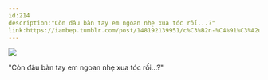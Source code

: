 ```yaml
---
id:214
description:"Còn đâu bàn tay em ngoan nhẹ xua tóc rối...?"
link:https://iambep.tumblr.com/post/148192139951/c%C3%B2n-%C4%91%C3%A2u-b%C3%A0n-tay-em-ngoan-nh%E1%BA%B9-xua-t%C3%B3c-r%E1%BB%91i
---
```


![](https://64.media.tumblr.com/0d3b0ef563d1ba524e90eff4b2f4a3fe/tumblr_ob4ih84DJr1u3a9rjo1_400.gifv)

"Còn đâu bàn tay em ngoan nhẹ xua tóc rối...?"